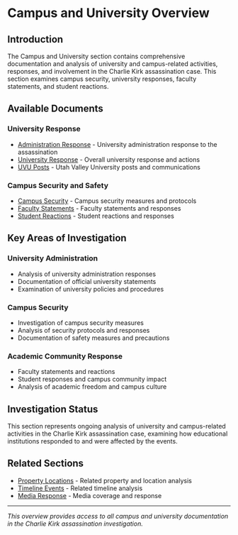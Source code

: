 # Campus and University Overview

## Introduction

The Campus and University section contains comprehensive documentation and analysis of university and campus-related activities, responses, and involvement in the Charlie Kirk assassination case. This section examines campus security, university responses, faculty statements, and student reactions.

## Available Documents

### University Response
- [Administration Response](administration_response.md) - University administration response to the assassination
- [University Response](university_response.md) - Overall university response and actions
- [UVU Posts](uvu_posts.md) - Utah Valley University posts and communications

### Campus Security and Safety
- [Campus Security](campus_security.md) - Campus security measures and protocols
- [Faculty Statements](faculty_statements.md) - Faculty statements and responses
- [Student Reactions](student_reactions.md) - Student reactions and responses

## Key Areas of Investigation

### University Administration
- Analysis of university administration responses
- Documentation of official university statements
- Examination of university policies and procedures

### Campus Security
- Investigation of campus security measures
- Analysis of security protocols and responses
- Documentation of safety measures and precautions

### Academic Community Response
- Faculty statements and reactions
- Student responses and campus community impact
- Analysis of academic freedom and campus culture

## Investigation Status

This section represents ongoing analysis of university and campus-related activities in the Charlie Kirk assassination case, examining how educational institutions responded to and were affected by the events.

## Related Sections

- [Property Locations](../property_locations/overview.md) - Related property and location analysis
- [Timeline Events](../timeline_events/overview.md) - Related timeline analysis
- [Media Response](../media_response/overview.md) - Media coverage and response

---

*This overview provides access to all campus and university documentation in the Charlie Kirk assassination investigation.*